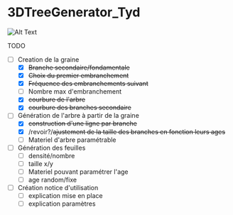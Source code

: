 # 3DTreeGenerator_Tyd

![Alt Text](https://media.giphy.com/media/W3SzP3fFlOqmq08fSZ/giphy.gif)

TODO
* [ ] Creation de la graine
  * [x] ~~Branche secondaire/fondamentale~~
  * [x] ~~Choix du premier embranchement~~
  * [x] ~~Fréquence des embranchements suivant~~
  * [ ] Nombre max d'embranchement
  * [x] ~~courbure de l'arbre~~
  * [x] ~~courbure des branches secondaire~~
* [ ] Génération de l'arbre à partir de la graine
  * [x] ~~construction d'une ligne par branche~~
  * [x] /revoir?/~~ajustement de la taille des branches en fonction leurs ages~~
  * [ ] Materiel d'arbre paramétrable
* [ ] Génération des feuilles
  * [ ] densité/nombre
  * [ ] taille x/y
  * [ ] Materiel pouvant paramétrer l'age
  * [ ] age random/fixe
* [ ] Création notice d'utilisation
  * [ ] explication mise en place
  * [ ] explication paramètres
